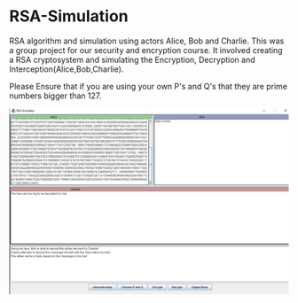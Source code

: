 # RSA-Simulation
RSA algorithm and simulation using actors Alice, Bob and Charlie. This was a group project for our security and encryption course. It involved creating a RSA cryptosystem and simulating the Encryption, Decryption and Interception(Alice,Bob,Charlie). 

Please Ensure that if you are using your own P's and Q's that they are prime numbers bigger than 127.

![Project Example](https://github.com/Conot-me/RSA-Simulation/blob/master/src/RSA-EXAMPLE2.jpg)
